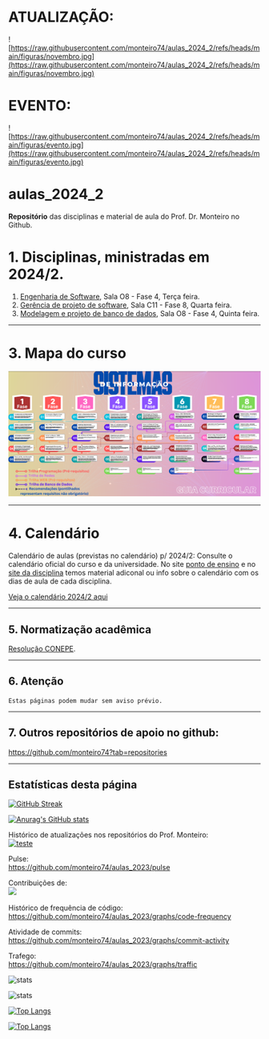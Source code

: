 # ATUALIZAÇÃO:

![https://raw.githubusercontent.com/monteiro74/aulas_2024_2/refs/heads/main/figuras/novembro.jpg](https://raw.githubusercontent.com/monteiro74/aulas_2024_2/refs/heads/main/figuras/novembro.jpg)

# EVENTO:

![https://raw.githubusercontent.com/monteiro74/aulas_2024_2/refs/heads/main/figuras/evento.jpg](https://raw.githubusercontent.com/monteiro74/aulas_2024_2/refs/heads/main/figuras/evento.jpg)


# aulas_2024_2

**Repositório** das disciplinas e material de aula do Prof. Dr. Monteiro no Github.


# 1. Disciplinas, ministradas em 2024/2.

1. [Engenharia de Software](https://github.com/monteiro74/aulas_2024_2/blob/main/Engenharia_de_software/plano_de_aula_engsw.md), Sala O8 - Fase 4, Terça feira.
2. [Gerência de projeto de software](https://github.com/monteiro74/aulas_2024_2/blob/main/Gerencia_de_software/plano_de_aula_gps.md), Sala C11 - Fase 8, Quarta feira.
3. [Modelagem e projeto de banco de dados](https://github.com/monteiro74/aulas_2024_2/blob/main/Modelagem_e_projeto_de_bd/plano_de_aula_pbd.md), Sala O8 - Fase 4, Quinta feira.


---
# 3. Mapa do curso

![Mapa do curso](https://github.com/monteiro74/aulas_2024_2/blob/main/figuras/mapa_do_curso.png)

---
# 4. Calendário

Calendário de aulas (previstas no calendário) p/ 2024/2:
Consulte o calendário oficial do curso e da universidade.
No site [ponto de ensino](https://www.pontodeensino.com/) e no [site da disciplina](https://sites.google.com/unemat.br/professoremiliano/inicio?pli=1) temos material adiconal ou info sobre o calendário com os dias de aula de cada disciplina.

[Veja o calendário 2024/2 aqui](https://docs.google.com/spreadsheets/d/1J0rUwkuctzxJJzRV1c4JgI5OojsLzeLKHcYLyJmRveM/edit?pli=1&gid=140192261#gid=140192261)



---
## 5. Normatização acadêmica

[Resolução CONEPE](http://www.unemat.br/resolucoes/resolucoes/conepe/2649_res_conepe_54_2011.pdf).



---
## 6. Atenção
````
Estas páginas podem mudar sem aviso prévio.
````

---
## 7. Outros repositórios de apoio no github:
https://github.com/monteiro74?tab=repositories

---
## Estatísticas desta página


[![GitHub Streak](https://streak-stats.demolab.com/?user=monteiro74&theme=dark)](https://git.io/streak-stats)


[![Anurag's GitHub stats](https://github-readme-stats.vercel.app/api?username=monteiro74)](https://github.com/monteiro74/github-readme-stats)

Histórico de atualizações nos repositórios do Prof. Monteiro:<br>
[![teste](https://github-readme-activity-graph.vercel.app/graph?username=monteiro74&theme=github-compact)](https://github.com/monteiro74/aulas_2023)


Pulse:<br>
https://github.com/monteiro74/aulas_2023/pulse<BR>

Contribuições de:<br>
<a href="https://github.com/monteiro74/tutorial_python/contributors">
  <img src="https://contrib.rocks/image?repo=monteiro74/tutorial_python" />
</a>

Histórico de frequência de código:<BR>
https://github.com/monteiro74/aulas_2023/graphs/code-frequency<BR>

Atividade de commits:<BR>
https://github.com/monteiro74/aulas_2023/graphs/commit-activity<BR>

Trafego:<BR>
https://github.com/monteiro74/aulas_2023/graphs/traffic<BR>



![stats](https://github-readme-stats.vercel.app/api?username=monteiro74&show=reviews,discussions_started,discussions_answered,prs_merged,prs_merged_percentage)

![stats](https://github-readme-stats.vercel.app/api?username=monteiro74&show_icons=true&theme=dark)

[![Top Langs](https://github-readme-stats.vercel.app/api/top-langs/?username=monteiro74)](https://github.com/monteiro74/github-readme-stats)

[![Top Langs](https://github-readme-stats.vercel.app/api/top-langs/?username=monteiro74&layout=donut-vertical)](https://github.com/monteiro74/github-readme-stats)

